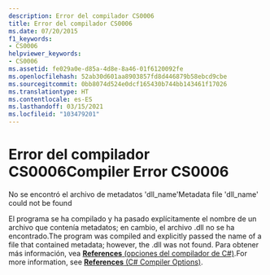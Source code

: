 ```yaml
---
description: Error del compilador CS0006
title: Error del compilador CS0006
ms.date: 07/20/2015
f1_keywords:
- CS0006
helpviewer_keywords:
- CS0006
ms.assetid: fe029a0e-d85a-4d8e-8a46-01f6120092fe
ms.openlocfilehash: 52ab30d601aa8903857fd8d446879b58ebcd9cbe
ms.sourcegitcommit: 0bb8074d524e0dcf165430b744bb143461f17026
ms.translationtype: HT
ms.contentlocale: es-ES
ms.lasthandoff: 03/15/2021
ms.locfileid: "103479201"
---
```

# <a name="compiler-error-cs0006"></a><span data-ttu-id="32818-103">Error del compilador CS0006</span><span class="sxs-lookup"><span data-stu-id="32818-103">Compiler Error CS0006</span></span>

<span data-ttu-id="32818-104">No se encontró el archivo de metadatos 'dll_name'</span><span class="sxs-lookup"><span data-stu-id="32818-104">Metadata file 'dll_name' could not be found</span></span>
  
 <span data-ttu-id="32818-105">El programa se ha compilado y ha pasado explícitamente el nombre de un archivo que contenía metadatos; en cambio, el archivo .dll no se ha encontrado.</span><span class="sxs-lookup"><span data-stu-id="32818-105">The program was compiled and explicitly passed the name of a file that contained metadata; however, the .dll was not found.</span></span> <span data-ttu-id="32818-106">Para obtener más información, vea [**References** (opciones del compilador de C#)](../compiler-options/inputs.md#references).</span><span class="sxs-lookup"><span data-stu-id="32818-106">For more information, see [**References** (C# Compiler Options)](../compiler-options/inputs.md#references).</span></span>
